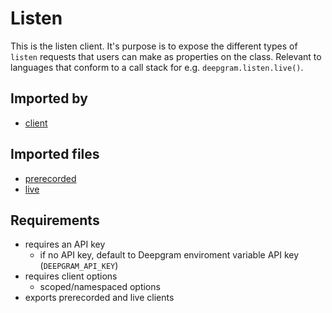 # Listen

This is the listen client. It's purpose is to expose the different types of `listen` requests that users can make as properties on the class. Relevant to languages that conform to a call stack for e.g. `deepgram.listen.live()`.

## Imported by

- [client](../client.md)

## Imported files

- [prerecorded](./prerecorded.md)
- [live](./live.md)

## Requirements

- requires an API key
  - if no API key, default to Deepgram enviroment variable API key (`DEEPGRAM_API_KEY`)
- requires client options
  - scoped/namespaced options
- exports prerecorded and live clients
